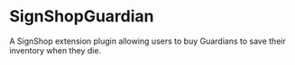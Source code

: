 SignShopGuardian
=============

A SignShop extension plugin allowing users to buy Guardians to save their inventory when they die.
